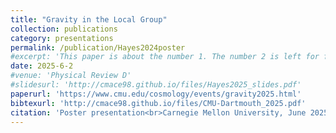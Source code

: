 ```yaml
---
title: "Gravity in the Local Group"
collection: publications
category: presentations
permalink: /publication/Hayes2024poster
#excerpt: 'This paper is about the number 1. The number 2 is left for future work.'
date: 2025-6-2
#venue: 'Physical Review D'
#slidesurl: 'http://cmace98.github.io/files/Hayes2025_slides.pdf'
paperurl: 'https://www.cmu.edu/cosmology/events/gravity2025.html'
bibtexurl: 'http://cmace98.github.io/files/CMU-Dartmouth_2025.pdf'
citation: 'Poster presentation<br>Carnegie Mellon University, June 2025<br>Title: <i>Calibrating the SIDM Gravothermal Catastrophe with N-body Simulations</i> <br> <b>Charlie Mace</b>, Shengqi Yang, Annika H. G. Peter, Zhichao Carton Zeng, Xiaolong Du, Andrew Benson'
---
```

